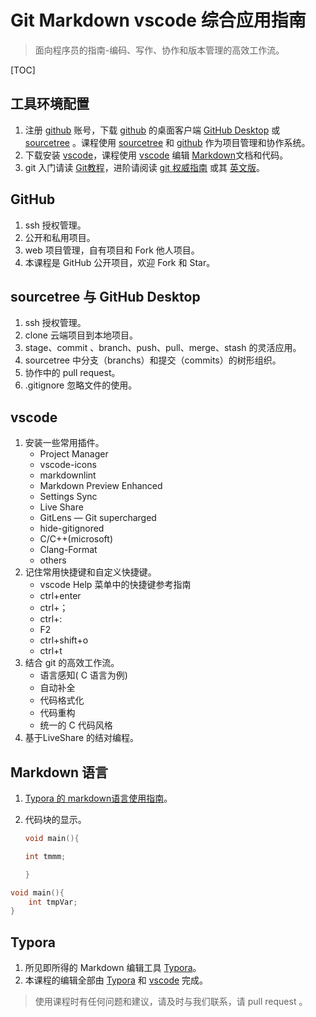 # Git Markdown vscode 综合应用指南

>面向程序员的指南-编码、写作、协作和版本管理的高效工作流。

[TOC]

## 工具环境配置

1. 注册 [github](https://github.com/) 账号，下载  [github](https://github.com/) 的桌面客户端 [GitHub Desktop](https://desktop.github.com/) 或 [sourcetree](https://www.sourcetreeapp.com/) 。课程使用 [sourcetree](https://www.sourcetreeapp.com/) 和 [github](http://www.github.com) 作为项目管理和协作系统。
2. 下载安装 [vscode](https://code.visualstudio.com/)，课程使用 [vscode](https://code.visualstudio.com/) 编辑 [Markdown](https://help.github.com/articles/github-flavored-markdown/)文档和代码。
3. git 入门请读 [Git教程](https://www.liaoxuefeng.com/wiki/896043488029600)，进阶请阅读 [git 权威指南](https://gitee.com/progit/) 或其 [英文版](https://git-scm.com/book/en/v2)。

## GitHub

1. ssh 授权管理。
2. 公开和私用项目。
3. web 项目管理，自有项目和 Fork 他人项目。
4. 本课程是 GitHub 公开项目，欢迎 Fork 和 Star。

## sourcetree 与 GitHub Desktop

1. ssh 授权管理。
2. clone 云端项目到本地项目。
3. stage、commit 、branch、push、pull、merge、stash 的灵活应用。
4. sourcetree 中分支（branchs）和提交（commits）的树形组织。
5. 协作中的 pull request。
6. .gitignore 忽略文件的使用。

## vscode

1. 安装一些常用插件。
    * Project Manager
    * vscode-icons
    * markdownlint
    * Markdown Preview Enhanced
    * Settings Sync
    * Live Share
    * GitLens — Git supercharged
    * hide-gitignored
    * C/C++(microsoft)
    * Clang-Format
    * others
2. 记住常用快捷键和自定义快捷键。
    - vscode Help 菜单中的快捷键参考指南
    - ctrl+enter
    - ctrl+；
    - ctrl+:
    - F2
    - ctrl+shift+o
    - ctrl+t
3. 结合 git 的高效工作流。
    - 语言感知( C 语言为例)
    - 自动补全
    - 代码格式化
    - 代码重构
    - 统一的 C 代码风格
4. 基于LiveShare 的结对编程。

## Markdown 语言

1. [Typora 的 markdown语言使用指南](./MarkdownReference.md)。

2. 代码块的显示。

   ```c
   void main(){
   
   int tmmm;
   
   }
   ```

   

```C
void main(){
    int tmpVar;
}
```

## Typora

1. 所见即所得的 Markdown 编辑工具 [Typora](http://typora.io/)。
2. 本课程的编辑全部由  [Typora](http://typora.io/) 和  [vscode](https://code.visualstudio.com/) 完成。

> 使用课程时有任何问题和建议，请及时与我们联系，请 pull request 。
